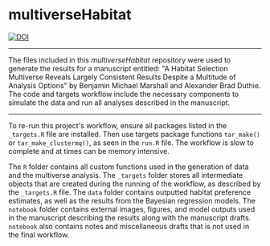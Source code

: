 # multiverseHabitat

[![DOI](https://zenodo.org/badge/DOI/10.5281/zenodo.6951937.svg)](https://doi.org/10.5281/zenodo.12169335)

--------------------------------------------------------------------------------

The files included in this *multiverseHabitat* repository were used to generate the results for a manuscript entitled: "A Habitat Selection Multiverse Reveals Largely Consistent Results Despite a Multitude of Analysis Options" by Benjamin Michael Marshall and Alexander Brad Duthie.
The code and targets workflow include the necessary components to simulate the data and run all analyses described in the manuscript.

--------------------------------------------------------------------------------

To re-run this project's workflow, ensure all packages listed in the `_targets.R` file are installed.
Then use targets package functions `tar_make()` or `tar_make_clustermq()`, as seen in the `run.R` file.
The workflow is slow to complete and at times can be memory intensive.

The `R` folder contains all custom functions used in the generation of data and the multiverse analysis.
The `_targets` folder stores all intermediate objects that are created during the running of the workflow, as described by the `_targets.R` file.
The `data` folder contains outputted habitat preference estimates, as well as the results from the Bayesian regression models.
The `notebook` folder contains external images, figures, and model outputs used in the manuscript describing the results along with the manuscript drafts.
`notebook` also contains notes and miscellaneous drafts that is not used in the final workflow.

